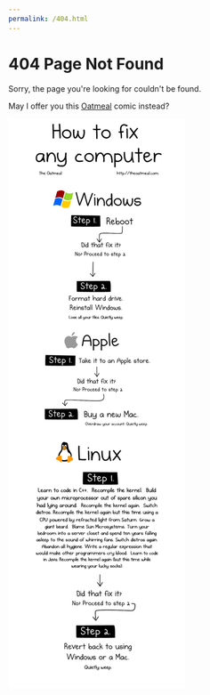 ```yaml
---
permalink: /404.html
---
```


# 404 Page Not Found

Sorry, the page you're looking for couldn't be found.

May I offer you this <a href="https://theoatmeal.com/blog/fix_computer" target="_blank">Oatmeal</a> comic instead?

![Oatmeal Comic How to fix computers](/assets/images/404-oatmeal-comic.png)